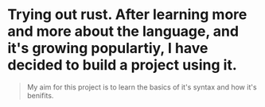 # Trying out rust. After learning more and more about the language, and it's growing populartiy, I have decided to build a project using it. 

> My aim for this project is to learn the basics of it's syntax and how it's benifits.
